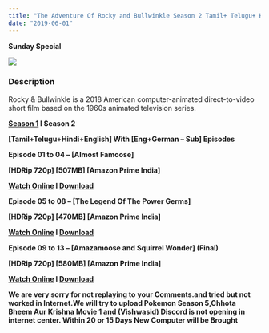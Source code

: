 ```yaml
---
title: "The Adventure Of Rocky and Bullwinkle Season 2 Tamil+ Telugu+ Hindi Episodes [Amazon Prime India]"
date: "2019-06-01"
---
```


**Sunday Special**

[![](https://3.bp.blogspot.com/-FYd8USbGu2I/XKXeAEQTUmI/AAAAAAAAAbo/tZ3S4gDnS2YvzEwKvhSvakcYK61vhxwkACLcBGAs/s640/91T2m-aEOIL._RI_.jpg)](https://3.bp.blogspot.com/-FYd8USbGu2I/XKXeAEQTUmI/AAAAAAAAAbo/tZ3S4gDnS2YvzEwKvhSvakcYK61vhxwkACLcBGAs/s1600/91T2m-aEOIL._RI_.jpg)

### Description

Rocky & Bullwinkle is a 2018 American computer-animated direct-to-video short film based on the 1960s animated television series.

**[Season 1](https://toonnetworktamil2.blogspot.com/2019/04/the-adventure-of-rocky-and-bullwinkle.html) I Season 2**

**\[Tamil+Telugu+Hindi+English\] With \[Eng+German – Sub\] Episodes**

**Episode 01 to 04 – \[Almost Famoose\]**

**\[HDRip 720p\] \[507MB\] \[Amazon Prime India\]**

**[Watch Online](https://toonnetworktamilvideos.blogspot.com/p/rocky-and-bullwinkle-s02-e01-04-almost.html) I [Download](https://drive.google.com/file/d/1vb_wBxhbi-oS55u7l-9D0Dmt_oZr_qOu/view)**

**Episode 05 to 08 – \[The Legend Of The Power Germs\]**

**\[HDRip 720p\] \[470MB\] \[Amazon Prime India\]**

**[Watch Online](https://toonnetworktamilvideos.blogspot.com/p/rocky-and-bullwinkle-s02-e05-08-legends.html) I [Download](https://drive.google.com/file/d/1ubsLc8uzYdFpAewJp4lcIvP5Rz3TSw97/view)**

**Episode 09 to 13 – \[****Amazamoose and Squirrel Wonder****\] (Final)**

**\[HDRip 720p\] \[580MB\] \[Amazon Prime India\]**

**[Watch Online](https://toonnetworktamilvideos.blogspot.com/p/rocky-and-bullwinkle-s02-e09-13.html) I [Download](https://drive.google.com/file/d/1i0n6FIQ24IUmnGTym0x1GQC5U7cTFL2o/view)**

**We are very sorry for not replaying to your Comments.and tried but not worked in Internet.We will try to upload Pokemon Season 5,Chhota Bheem Aur Krishna Movie 1 and (Vishwasid) Discord is not opening in internet center. Within 20 or 15 Days New Computer will be Brought**
